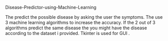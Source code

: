 Disease-Predictor-using-Machine-Learning

The predict the possible disease by asking the user the symptoms.
The use 3 machine learning algorithms to increase the accuracy.
If the 2 out of 3 algorithms predict the same disease the you might have the disease according to the dataset i provided.
 Tkinter is used for GUI .
